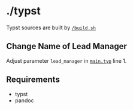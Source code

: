 # ./typst

Typst sources are built by [`/build.sh`](../build.sh)

## Change Name of Lead Manager

Adjust parameter `lead_manager` in [`main.typ`](./main.typ) line 1.

## Requirements
 - typst
 - pandoc
